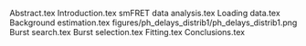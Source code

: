 Abstract.tex
Introduction.tex
smFRET data analysis.tex
Loading data.tex
Background estimation.tex
figures/ph_delays_distrib1/ph_delays_distrib1.png
Burst search.tex
Burst selection.tex
Fitting.tex
Conclusions.tex
